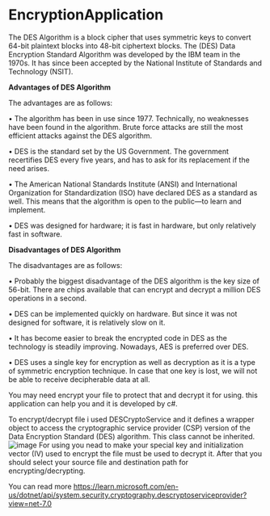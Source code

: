 # EncryptionApplication
The DES Algorithm is a block cipher that uses symmetric keys to convert 64-bit plaintext blocks into 48-bit ciphertext blocks. The (DES) Data Encryption Standard Algorithm was developed by the IBM team in the 1970s. It has since been accepted by the National Institute of Standards and Technology (NSIT).

**Advantages of DES Algorithm**

The advantages are as follows:

• The algorithm has been in use since 1977. Technically, no weaknesses have been found in the algorithm. Brute force attacks are still the most efficient attacks against the DES algorithm.

• DES is the standard set by the US Government. The government recertifies DES every five years, and has to ask for its replacement if the need arises.

• The American National Standards Institute (ANSI) and International Organization for Standardization (ISO) have declared DES as a standard as well. This means that the algorithm is open to the public—to learn and implement.

• DES was designed for hardware; it is fast in hardware, but only relatively fast in software.

**Disadvantages of DES Algorithm**

The disadvantages are as follows:

• Probably the biggest disadvantage of the DES algorithm is the key size of 56-bit. There are chips available that can encrypt and decrypt a million DES operations in a second.

• DES can be implemented quickly on hardware. But since it was not designed for software, it is relatively slow on it.

• It has become easier to break the encrypted code in DES as the technology is steadily improving. Nowadays, AES is preferred over DES.

• DES uses a single key for encryption as well as decryption as it is a type of symmetric encryption technique. In case that one key is lost, we will not be able to receive decipherable data at all.


You may need encrypt your file to protect that and decrypt it for using. this application can help you and it is developed by c#.

To encrypt/decrypt file i used DESCryptoService and it defines a wrapper object to access the cryptographic service provider (CSP) version of the Data Encryption Standard (DES) algorithm. This class cannot be inherited.
![image](https://github.com/Sooheil/EncryptionApplication/assets/40947759/290c354b-abb3-4244-b074-a47c151ff8af)
For using you nead to make your special key and initialization vector (IV) used to encrypt the file must be used to decrypt it. After that you should select your source file and destination path for encrypting/decrypting.

You can read more https://learn.microsoft.com/en-us/dotnet/api/system.security.cryptography.descryptoserviceprovider?view=net-7.0
